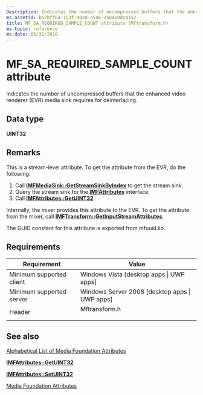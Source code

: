 ```yaml
---
Description: Indicates the number of uncompressed buffers that the enhanced video renderer (EVR) media sink requires for deinterlacing.
ms.assetid: b62bff64-153f-4028-a546-250419dc4152
title: MF_SA_REQUIRED_SAMPLE_COUNT attribute (Mftransform.h)
ms.topic: reference
ms.date: 05/31/2018
---
```


# MF\_SA\_REQUIRED\_SAMPLE\_COUNT attribute

Indicates the number of uncompressed buffers that the enhanced video renderer (EVR) media sink requires for deinterlacing.

## Data type

**UINT32**

## Remarks

This is a stream-level attribute. To get the attribute from the EVR, do the following:

1.  Call [**IMFMediaSink::GetStreamSinkByIndex**](/windows/desktop/api/mfidl/nf-mfidl-imfmediasink-getstreamsinkbyindex) to get the stream sink.
2.  Query the stream sink for the [**IMFAttributes**](/windows/desktop/api/mfobjects/nn-mfobjects-imfattributes) interface.
3.  Call [**IMFAttributes::GetUINT32**](/windows/desktop/api/mfobjects/nf-mfobjects-imfattributes-getuint32).

Internally, the mixer provides this attribute to the EVR. To get the attribute from the mixer, call [**IMFTransform::GetInputStreamAttributes**](/windows/desktop/api/mftransform/nf-mftransform-imftransform-getinputstreamattributes).

The GUID constant for this attribute is exported from mfuuid.lib.

## Requirements



| Requirement | Value |
|-------------------------------------|------------------------------------------------------------------------------------------|
| Minimum supported client<br/> | Windows Vista \[desktop apps \| UWP apps\]<br/>                                    |
| Minimum supported server<br/> | Windows Server 2008 \[desktop apps \| UWP apps\]<br/>                              |
| Header<br/>                   | <dl> <dt>Mftransform.h</dt> </dl> |



## See also

<dl> <dt>

[Alphabetical List of Media Foundation Attributes](alphabetical-list-of-media-foundation-attributes.md)
</dt> <dt>

[**IMFAttributes::GetUINT32**](/windows/desktop/api/mfobjects/nf-mfobjects-imfattributes-getuint32)
</dt> <dt>

[**IMFAttributes::SetUINT32**](/windows/desktop/api/mfobjects/nf-mfobjects-imfattributes-setuint32)
</dt> <dt>

[Media Foundation Attributes](media-foundation-attributes.md)
</dt> </dl>

 

 




